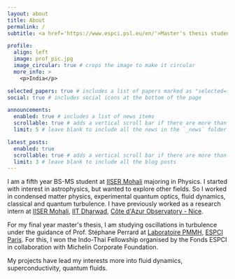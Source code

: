 ```yaml
---
layout: about
title: About
permalink: /
subtitle: <a href='https://www.espci.psl.eu/en/'>Master's thesis student, Espci Paris</a> | final year physics major - IISER Mohali

profile:
  align: left
  image: prof_pic.jpg
  image_circular: true # crops the image to make it circular
  more_info: >
    <p>India</p>

selected_papers: true # includes a list of papers marked as "selected={true}"
social: true # includes social icons at the bottom of the page

announcements:
  enabled: true # includes a list of news items
  scrollable: true # adds a vertical scroll bar if there are more than 3 news items
  limit: 5 # leave blank to include all the news in the `_news` folder

latest_posts:
  enabled: true
  scrollable: true # adds a vertical scroll bar if there are more than 3 new posts items
  limit: 3 # leave blank to include all the blog posts
---
```


I am a fifth year BS-MS student at [IISER Mohali](https://www.iisermohali.ac.in/) majoring in Physics. I started with interest in astrophysics, but wanted to explore other fields. So I worked in condensed matter physics, experimental quantum optics, fluid dynamics, classical and quantum turbulence. I have previously worked as a research intern at [IISER Mohali](https://www.iisermohali.ac.in/), [IIT Dharwad](https://www.iitdh.ac.in/), [Côte d'Azur Observatory - Nice](https://www.oca.eu/fr/). 

For my final year master's thesis, I am studying oscillations in turbulence under the guidance of Prof. Stéphane Perrard at [Laboratoire PMMH](https://www.pmmh.espci.fr/-Le-laboratoire-), [ESPCI Paris](https://www.espci.psl.eu/en/). For this, I won the Indo-Thai Fellowship organised by the Fonds ESPCI in collaboration with Michelin Corporate Foundation.

My projects have lead my interests more into fluid dynamics, superconductivity, quantum fluids.